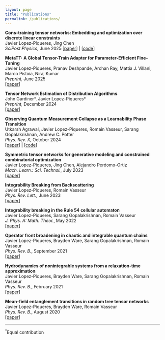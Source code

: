 ```yaml
---
layout: page
title: "Publications"
permalink: /publications/
---
```


**Cons-training tensor networks: Embedding and optimization over discrete linear constraints**   
Javier Lopez-Piqueres, Jing Chen  
*SciPost Physics*, June 2025 
[[paper](https://www.scipost.org/SciPostPhys.18.6.192)] | [[code](https://github.com/JaviLoPiq/ConstrainTNet.jl)]

**MetaTT: A Global Tensor-Train Adapter for Parameter-Efficient Fine-Tuning**  
Javier Lopez-Piqueres, Pranav Deshpande, Archan Ray, Mattia J. Villani, Marco Pistoia, Niraj Kumar  
*Preprint*, June 2025  
[[paper](https://www.arxiv.org/pdf/2506.09105)]

**Tensor Network Estimation of Distribution Algorithms**  
John Gardiner\*, Javier Lopez-Piqueres\*  
*Preprint*, December 2024  
[[paper](https://arxiv.org/abs/2412.19780)] 

**Observing Quantum Measurement Collapse as a Learnability Phase Transition**  
Utkarsh Agrawal, Javier Lopez-Piqueres, Romain Vasseur, Sarang Gopalakrishnan, Andrew C. Potter  
*Phys. Rev. X*, October 2024  
[[paper](https://journals.aps.org/prx/abstract/10.1103/PhysRevX.14.041012)] | [[code](https://github.com/JaviLoPiq/learnability_transitions)]  

**Symmetric tensor networks for generative modeling and constrained combinatorial optimization**  
Javier Lopez-Piqueres, Jing Chen, Alejandro Perdomo-Ortiz  
*Mach. Learn.: Sci. Technol.*, July 2023  
[[paper](https://iopscience.iop.org/article/10.1088/2632-2153/ace0f5)]

**Integrability Breaking from Backscattering**  
Javier Lopez-Piqueres, Romain Vasseur  
*Phys. Rev. Lett.*, June 2023  
[[paper](https://journals.aps.org/prl/abstract/10.1103/PhysRevLett.130.247101)]

**Integrability breaking in the Rule 54 cellular automaton**  
Javier Lopez-Piqueres, Sarang Gopalakrishnan, Romain Vasseur  
*J. Phys. A: Math. Theor.*, May 2022  
[[paper](https://iopscience.iop.org/article/10.1088/1751-8121/ac6b66)]

**Operator front broadening in chaotic and integrable quantum chains**  
Javier Lopez-Piqueres, Brayden Ware, Sarang Gopalakrishnan, Romain Vasseur  
*Phys. Rev. B.*, September 2021  
[[paper](https://journals.aps.org/prb/abstract/10.1103/PhysRevB.104.104307)]

**Hydrodynamics of nonintegrable systems from a relaxation-time approximation**  
Javier Lopez-Piqueres, Brayden Ware, Sarang Gopalakrishnan, Romain Vasseur  
*Phys. Rev. B.*, February 2021  
[[paper](https://journals.aps.org/prb/abstract/10.1103/PhysRevB.103.L060302)]

**Mean-field entanglement transitions in random tree tensor networks**  
Javier Lopez-Piqueres, Brayden Ware, Romain Vasseur  
*Phys. Rev. B.*, August 2020  
[[paper](https://journals.aps.org/prb/abstract/10.1103/PhysRevB.102.064202)]  

---  

<sup>\*</sup>Equal contribution